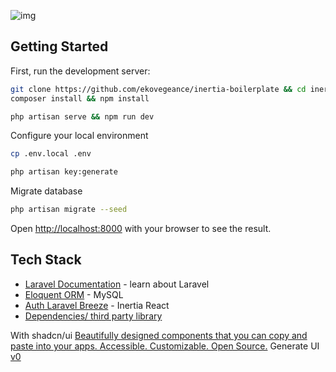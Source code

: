 
![img](https://github.com/ekovegeance/laravel-templates/blob/main/laravel-template.png)
## Getting Started

First, run the development server:

```bash
git clone https://github.com/ekovegeance/inertia-boilerplate && cd inertia-boilerplate
composer install && npm install
```
```bash
php artisan serve && npm run dev
```

Configure your local environment
```bash
cp .env.local .env
```
```bash
php artisan key:generate
```
Migrate database
```bash
php artisan migrate --seed
```

Open [http://localhost:8000](http://localhost:8000) with your browser to see the result.

## Tech Stack

- [Laravel Documentation](https://laravel.com/docs/11.x) - learn about Laravel
- [Eloquent ORM](https://laravel.com/docs/11.x/eloquent) - MySQL
- [Auth Laravel Breeze](https://laravel.com/docs/11.x/starter-kits#laravel-breeze) - Inertia React
- [Dependencies/ third party library](https://github.com/ekovegeance/laravel-templates/blob/main/package.json)

With shadcn/ui [Beautifully designed components that you can copy and paste into your apps. Accessible. Customizable. Open Source.](https://ui.shadcn.com/) 
Generate UI [v0](https://v0.dev/https://v0.dev/)


